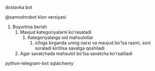 dostavka bot

@samoshrobot klon versiyasi

1. Buyurtma berish
    1. Mavjud kategoriyalarni ko'rasatadi
        1. Kategoriyalarga oid mahsulotlar 
            1. ichiga kirganda uning narxi va mavjud bo'lsa rasmi, soni soraladi kiritilsa savatga qoshiladi
    2. Agar savatchada mahsulot bo'lsa savatcha ko'rsatiladi

python-telegram-bot sqlalchemy